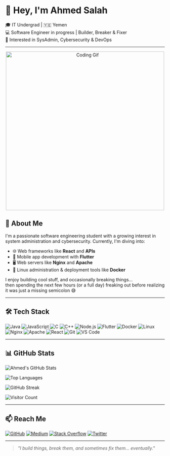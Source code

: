 # 👋 Hey, I'm Ahmed Salah

🎓 IT Undergrad | 🇾🇪 Yemen  
💻 Software Engineer in progress | Builder, Breaker & Fixer  
🔐 Interested in SysAdmin, Cybersecurity & DevOps

---
<p align="center">
  <img src="https://media3.giphy.com/media/v1.Y2lkPTc5MGI3NjExdDdkNXlxaXFpbHBuNXd2ZDd2Y2hkejF3ZjFtdnpxaGprNmxyMHMxdyZlcD12MV9pbnRlcm5hbF9naWZfYnlfaWQmY3Q9Zw/qgQUggAC3Pfv687qPC/giphy.gif" alt="Coding Gif" width="500"/>
</p>

## 🧠 About Me

I'm a passionate software engineering student with a growing interest in system administration and cybersecurity. Currently, I'm diving into:

- 🌐 Web frameworks like **React** and **APIs**
- 📱 Mobile app development with **Flutter**
- 🖥️ Web servers like **Nginx** and **Apache**
- 🐧 Linux administration & deployment tools like **Docker**

I enjoy building cool stuff, and occasionally breaking things...  
then spending the next few hours (or a full day) freaking out before realizing it was just a missing semicolon 😅

---

## 🛠️ Tech Stack

![Java](https://img.shields.io/badge/-Java-007396?logo=java&logoColor=white)
![JavaScript](https://img.shields.io/badge/-JavaScript-F7DF1E?logo=javascript&logoColor=000)
![C](https://img.shields.io/badge/-C-00599C?logo=c&logoColor=white)
![C++](https://img.shields.io/badge/-C++-00599C?logo=c%2b%2b&logoColor=white)
![Node.js](https://img.shields.io/badge/-Node.js-339933?logo=node.js&logoColor=white)
![Flutter](https://img.shields.io/badge/-Flutter-02569B?logo=flutter&logoColor=white)
![Docker](https://img.shields.io/badge/-Docker-2496ED?logo=docker&logoColor=white)
![Linux](https://img.shields.io/badge/-Linux-FCC624?logo=linux&logoColor=000)
![Nginx](https://img.shields.io/badge/-Nginx-009639?logo=nginx&logoColor=white)
![Apache](https://img.shields.io/badge/-Apache-D22128?logo=apache&logoColor=white)
![React](https://img.shields.io/badge/-React-61DAFB?logo=react&logoColor=000)
![Git](https://img.shields.io/badge/-Git-F05032?logo=git&logoColor=white)
![VS Code](https://img.shields.io/badge/-VS%20Code-007ACC?logo=visual-studio-code&logoColor=white)

---

## 📊 GitHub Stats

![Ahmed's GitHub Stats](https://github-readme-stats.vercel.app/api?username=ahmedsalah-tech&show_icons=true&theme=radical)

![Top Languages](https://github-readme-stats.vercel.app/api/top-langs/?username=ahmedsalah-tech&layout=compact&theme=radical)

![GitHub Streak](https://streak-stats.demolab.com?user=ahmedsalah-tech&theme=radical&hide_border=true)

![Visitor Count](https://komarev.com/ghpvc/?username=ahmedsalah-tech&label=Visitors&color=ff69b4&style=flat)

---

## 📫 Reach Me

[![GitHub](https://img.shields.io/badge/-GitHub-181717?logo=github&logoColor=white)](https://github.com/ahmedsalah-tech)
[![Medium](https://img.shields.io/badge/-Medium-000000?logo=medium&logoColor=white)](https://medium.com/@ahmedsalah-tech)
[![Stack Overflow](https://img.shields.io/badge/-Stack%20Overflow-FE7A16?logo=stack-overflow&logoColor=white)](https://stackoverflow.com/users/30978337/ahmed-salah)
[![Twitter](https://img.shields.io/badge/-Twitter-1DA1F2?logo=twitter&logoColor=white)](https://twitter.com/AhmedSalah_tech)

---

> *"I build things, break them, and sometimes fix them... eventually."*
